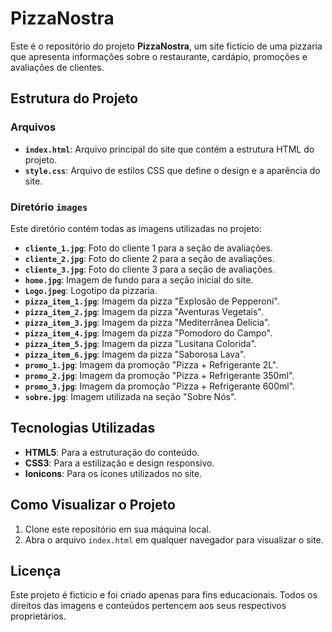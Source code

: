 # PizzaNostra

Este é o repositório do projeto **PizzaNostra**, um site fictício de uma pizzaria que apresenta informações sobre o restaurante, cardápio, promoções e avaliações de clientes.

## Estrutura do Projeto

### Arquivos

- **`index.html`**: Arquivo principal do site que contém a estrutura HTML do projeto.
- **`style.css`**: Arquivo de estilos CSS que define o design e a aparência do site.

### Diretório `images`

Este diretório contém todas as imagens utilizadas no projeto:

- **`cliente_1.jpg`**: Foto do cliente 1 para a seção de avaliações.
- **`cliente_2.jpg`**: Foto do cliente 2 para a seção de avaliações.
- **`cliente_3.jpg`**: Foto do cliente 3 para a seção de avaliações.
- **`home.jpg`**: Imagem de fundo para a seção inicial do site.
- **`Logo.jpeg`**: Logotipo da pizzaria.
- **`pizza_item_1.jpg`**: Imagem da pizza "Explosão de Pepperoni".
- **`pizza_item_2.jpg`**: Imagem da pizza "Aventuras Vegetais".
- **`pizza_item_3.jpg`**: Imagem da pizza "Mediterrânea Delícia".
- **`pizza_item_4.jpg`**: Imagem da pizza "Pomodoro do Campo".
- **`pizza_item_5.jpg`**: Imagem da pizza "Lusitana Colorida".
- **`pizza_item_6.jpg`**: Imagem da pizza "Saborosa Lava".
- **`promo_1.jpg`**: Imagem da promoção "Pizza + Refrigerante 2L".
- **`promo_2.jpg`**: Imagem da promoção "Pizza + Refrigerante 350ml".
- **`promo_3.jpg`**: Imagem da promoção "Pizza + Refrigerante 600ml".
- **`sobre.jpg`**: Imagem utilizada na seção "Sobre Nós".

## Tecnologias Utilizadas

- **HTML5**: Para a estruturação do conteúdo.
- **CSS3**: Para a estilização e design responsivo.
- **Ionicons**: Para os ícones utilizados no site.

## Como Visualizar o Projeto

1. Clone este repositório em sua máquina local.
2. Abra o arquivo `index.html` em qualquer navegador para visualizar o site.

## Licença

Este projeto é fictício e foi criado apenas para fins educacionais. Todos os direitos das imagens e conteúdos pertencem aos seus respectivos proprietários.
